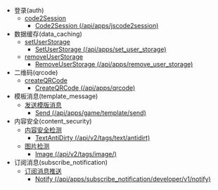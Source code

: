 - 登录(auth)
	- [code2Session](https://microapp.bytedance.com/docs/zh-CN/mini-app/develop/server/log-in/code-2-session) 
		- [Code2Session (/api/apps/jscode2session)](https://pkg.go.dev/github.com/fastwego/microapp/apis/auth?tab=doc#Code2Session)
- 数据缓存(data_caching)
	- [setUserStorage](https://microapp.bytedance.com/docs/zh-CN/mini-app/develop/server/data-caching/set-user-storage) 
		- [SetUserStorage (/api/apps/set_user_storage)](https://pkg.go.dev/github.com/fastwego/microapp/apis/data_caching?tab=doc#SetUserStorage)
	- [removeUserStorage](https://microapp.bytedance.com/docs/zh-CN/mini-app/develop/server/data-caching/remove-user-storage) 
		- [RemoveUserStorage (/api/apps/remove_user_storage)](https://pkg.go.dev/github.com/fastwego/microapp/apis/data_caching?tab=doc#RemoveUserStorage)
- 二维码(qrcode)
	- [createQRCode](https://microapp.bytedance.com/docs/zh-CN/mini-app/develop/server/qr-code/create-qr-code) 
		- [CreateQRCode (/api/apps/qrcode)](https://pkg.go.dev/github.com/fastwego/microapp/apis/qrcode?tab=doc#CreateQRCode)
- 模板消息(template_message)
	- [发送模版消息](https://microapp.bytedance.com/docs/zh-CN/mini-app/develop/server/model-news/send) 
		- [Send (/api/apps/game/template/send)](https://pkg.go.dev/github.com/fastwego/microapp/apis/template_message?tab=doc#Send)
- 内容安全(content_security)
	- [内容安全检测](https://microapp.bytedance.com/docs/zh-CN/mini-app/develop/server/content-security/content-security-detect) 
		- [TextAntiDirty (/api/v2/tags/text/antidirt)](https://pkg.go.dev/github.com/fastwego/microapp/apis/content_security?tab=doc#TextAntiDirty)
	- [图片检测](https://microapp.bytedance.com/docs/zh-CN/mini-app/develop/server/content-security/picture-detect) 
		- [Image (/api/v2/tags/image/)](https://pkg.go.dev/github.com/fastwego/microapp/apis/content_security?tab=doc#Image)
- 订阅消息(subscribe_notification)
	- [订阅消息推送](https://microapp.bytedance.com/docs/zh-CN/mini-app/develop/server/subscribe-notification/notify) 
		- [Notify (/api/apps/subscribe_notification/developer/v1/notify)](https://pkg.go.dev/github.com/fastwego/microapp/apis/subscribe_notification?tab=doc#Notify)
